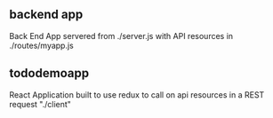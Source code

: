 ## backend app
Back End App servered from ./server.js with API resources in ./routes/myapp.js

## tododemoapp
React Application built to use redux to call on api resources in a REST request "./client"
